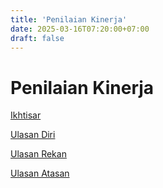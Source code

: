 ```yaml
---
title: 'Penilaian Kinerja'
date: 2025-03-16T07:20:00+07:00
draft: false
---
```


# Penilaian Kinerja

[Ikhtisar](./ikhtisar/)

[Ulasan Diri](./ulasan-diri/)

[Ulasan Rekan](./ulasan-rekan/)

[Ulasan Atasan](./ulasan-atasan/)
